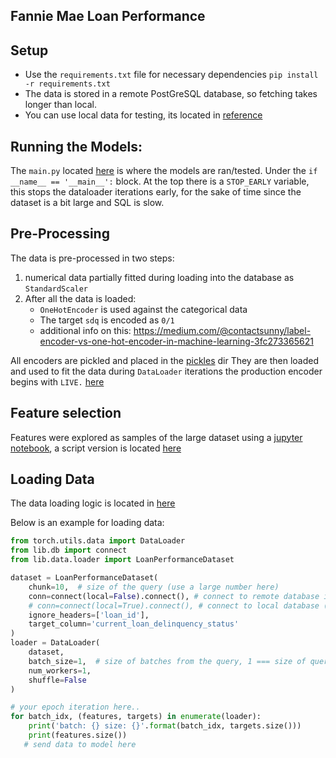 ## Fannie Mae Loan Performance

## Setup
- Use the `requirements.txt` file for necessary dependencies `pip install -r requirements.txt`
- The data is stored in a remote PostGreSQL database, so fetching takes longer than local.
- You can use local data for testing, its located in [reference](./reference)


## Running the Models:
The `main.py` located [here](./main.py) is where the models are ran/tested. Under the `if __name__ == '__main__':` block.
At the top there is a `STOP_EARLY` variable, this stops the dataloader iterations early, for the sake of time since the dataset is a bit large and SQL is slow.

## Pre-Processing
The data is pre-processed in two steps:
1. numerical data  partially fitted during loading into the database as `StandardScaler`
2. After all the data is loaded:
   - `OneHotEncoder` is used against the categorical data
   - The target `sdq` is encoded as `0/1`
   - additional info on this: https://medium.com/@contactsunny/label-encoder-vs-one-hot-encoder-in-machine-learning-3fc273365621
   
All encoders are pickled and placed in the [pickles](./pickles) dir
They are then loaded and used to fit the data during `DataLoader` iterations
the production encoder begins with `LIVE.` [here](./pickles/LIVE.pre_processing_encoders.pkl)

## Feature selection
Features were explored as samples of the large dataset using a [jupyter notebook](./feature_selection.ipynb), a script version is located [here](./feature_selection.py)


## Loading Data
The data loading logic is located in [here](./lib/data/loader.py)

Below is an example for loading data:
```python
from torch.utils.data import DataLoader
from lib.db import connect
from lib.data.loader import LoanPerformanceDataset 

dataset = LoanPerformanceDataset(
    chunk=10,  # size of the query (use a large number here)
    conn=connect(local=False).connect(), # connect to remote database instance ( google cloud )
    # conn=connect(local=True).connect(), # connect to local database (docker)
    ignore_headers=['loan_id'],
    target_column='current_loan_delinquency_status'
)
loader = DataLoader(
    dataset,
    batch_size=1,  # size of batches from the query, 1 === size of query, 2 = 1/2 query size
    num_workers=1,
    shuffle=False
)

# your epoch iteration here..
for batch_idx, (features, targets) in enumerate(loader):
    print('batch: {} size: {}'.format(batch_idx, targets.size()))
    print(features.size())
   # send data to model here
    
```